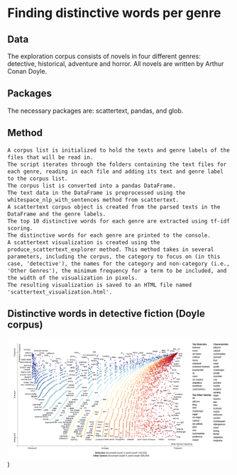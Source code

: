 # Finding distinctive words per genre

## Data 
The exploration corpus consists of novels in four different genres: detective, historical, adventure and horror. All novels are written by Arthur Conan Doyle.

## Packages 
The necessary packages are: scattertext, pandas, and glob.

## Method

    A corpus list is initialized to hold the texts and genre labels of the files that will be read in.
    The script iterates through the folders containing the text files for each genre, reading in each file and adding its text and genre label to the corpus list.
    The corpus list is converted into a pandas DataFrame.
    The text data in the DataFrame is preprocessed using the whitespace_nlp_with_sentences method from scattertext.
    A scattertext corpus object is created from the parsed texts in the DataFrame and the genre labels.
    The top 10 distinctive words for each genre are extracted using tf-idf scoring.
    The distinctive words for each genre are printed to the console.
    A scattertext visualization is created using the produce_scattertext_explorer method. This method takes in several parameters, including the corpus, the category to focus on (in this case, 'detective'), the names for the category and non-category (i.e., 'Other Genres'), the minimum frequency for a term to be included, and the width of the visualization in pixels.
    The resulting visualization is saved to an HTML file named 'scattertext_visualization.html'.
    
    
 ## Distinctive words in detective fiction (Doyle corpus) 


![Distinctive words in detective fiction](https://raw.githubusercontent.com/roettger/Doyle/main/scattertext.PNG))
